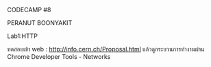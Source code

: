 CODECAMP #8

PERANUT BOONYAKIT

Lab1:HTTP

ทดสอบเข้า web : http://info.cern.ch/Proposal.html แล้วดูกระบวนการทำงานผ่าน Chrome Developer Tools - Networks